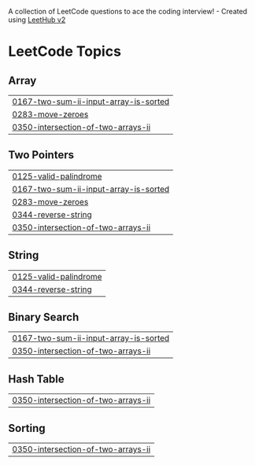 A collection of LeetCode questions to ace the coding interview! - Created using [LeetHub v2](https://github.com/arunbhardwaj/LeetHub-2.0)
<!---LeetCode Topics Start-->
# LeetCode Topics
## Array
|  |
| ------- |
| [0167-two-sum-ii-input-array-is-sorted](https://github.com/Nethra-RS/leetcode_two_pointers/tree/master/0167-two-sum-ii-input-array-is-sorted) |
| [0283-move-zeroes](https://github.com/Nethra-RS/leetcode_two_pointers/tree/master/0283-move-zeroes) |
| [0350-intersection-of-two-arrays-ii](https://github.com/Nethra-RS/leetcode_two_pointers/tree/master/0350-intersection-of-two-arrays-ii) |
## Two Pointers
|  |
| ------- |
| [0125-valid-palindrome](https://github.com/Nethra-RS/leetcode_two_pointers/tree/master/0125-valid-palindrome) |
| [0167-two-sum-ii-input-array-is-sorted](https://github.com/Nethra-RS/leetcode_two_pointers/tree/master/0167-two-sum-ii-input-array-is-sorted) |
| [0283-move-zeroes](https://github.com/Nethra-RS/leetcode_two_pointers/tree/master/0283-move-zeroes) |
| [0344-reverse-string](https://github.com/Nethra-RS/leetcode_two_pointers/tree/master/0344-reverse-string) |
| [0350-intersection-of-two-arrays-ii](https://github.com/Nethra-RS/leetcode_two_pointers/tree/master/0350-intersection-of-two-arrays-ii) |
## String
|  |
| ------- |
| [0125-valid-palindrome](https://github.com/Nethra-RS/leetcode_two_pointers/tree/master/0125-valid-palindrome) |
| [0344-reverse-string](https://github.com/Nethra-RS/leetcode_two_pointers/tree/master/0344-reverse-string) |
## Binary Search
|  |
| ------- |
| [0167-two-sum-ii-input-array-is-sorted](https://github.com/Nethra-RS/leetcode_two_pointers/tree/master/0167-two-sum-ii-input-array-is-sorted) |
| [0350-intersection-of-two-arrays-ii](https://github.com/Nethra-RS/leetcode_two_pointers/tree/master/0350-intersection-of-two-arrays-ii) |
## Hash Table
|  |
| ------- |
| [0350-intersection-of-two-arrays-ii](https://github.com/Nethra-RS/leetcode_two_pointers/tree/master/0350-intersection-of-two-arrays-ii) |
## Sorting
|  |
| ------- |
| [0350-intersection-of-two-arrays-ii](https://github.com/Nethra-RS/leetcode_two_pointers/tree/master/0350-intersection-of-two-arrays-ii) |
<!---LeetCode Topics End-->
